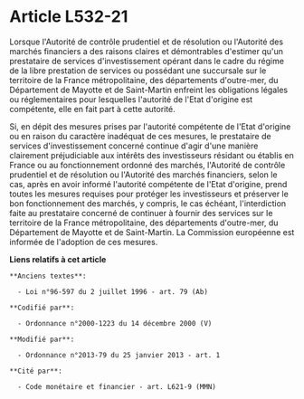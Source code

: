 # Article L532-21

Lorsque l'Autorité de contrôle prudentiel et de résolution ou l'Autorité des marchés financiers a des raisons claires et
démontrables d'estimer qu'un prestataire de services d'investissement opérant dans le cadre du régime de la libre prestation
de services ou possédant une succursale sur le territoire de la France métropolitaine, des départements d'outre-mer, du
Département de Mayotte et de Saint-Martin enfreint les obligations légales ou réglementaires pour lesquelles l'autorité de
l'Etat d'origine est compétente, elle en fait part à cette autorité. 

Si, en dépit des mesures prises par l'autorité compétente de l'Etat d'origine ou en raison du caractère inadéquat de ces
mesures, le prestataire de services d'investissement concerné continue d'agir d'une manière clairement préjudiciable aux
intérêts des investisseurs résidant ou établis en France ou au fonctionnement ordonné des marchés, l'Autorité de contrôle
prudentiel et de résolution ou l'Autorité des marchés financiers, selon le cas, après en avoir informé l'autorité compétente
de l'Etat d'origine, prend toutes les mesures requises pour protéger les investisseurs et préserver le bon fonctionnement des
marchés, y compris, le cas échéant, l'interdiction faite au prestataire concerné de continuer à fournir des services sur le
territoire de la France métropolitaine, des départements d'outre-mer, du Département de Mayotte et de Saint-Martin. La
Commission européenne est informée de l'adoption de ces mesures.

**Liens relatifs à cet article**

	**Anciens textes**:

	  - Loi n°96-597 du 2 juillet 1996 - art. 79 (Ab)

	**Codifié par**:

	  - Ordonnance n°2000-1223 du 14 décembre 2000 (V)

	**Modifié par**:

	  - Ordonnance n°2013-79 du 25 janvier 2013 - art. 1

	**Cité par**:

	  - Code monétaire et financier - art. L621-9 (MMN)
